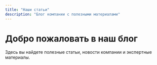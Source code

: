 ```yaml
---
title: "Наши статьи"
description: "Блог компании с полезными материалами"
---
```


# Добро пожаловать в наш блог

Здесь вы найдете полезные статьи, новости компании и экспертные материалы.